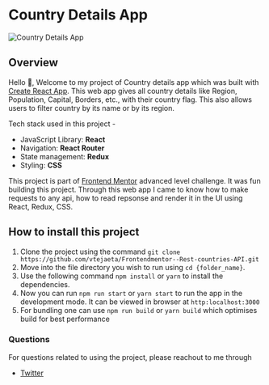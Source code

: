# Country Details App

<img alt="Country Details App" src="https://user-images.githubusercontent.com/65386350/94394575-4e3a9780-017b-11eb-882f-da81dceb826e.jpg">

## Overview
Hello 👋, Welcome to my project of Country details app which was built with [Create React App](https://github.com/facebook/create-react-app). This web app gives all country details like Region, Population, Capital, Borders, etc., with their country flag. This also allows users to filter country by its name or by its region.

Tech stack used in this project -

- JavaScript Library: **React**
- Navigation: **React Router**
- State management: **Redux**
- Styling: **CSS**

This project is part of [Frontend Mentor](https://www.frontendmentor.io/challenges/rest-countries-api-with-color-theme-switcher-5cacc469fec04111f7b848ca) advanced level challenge. It was fun building this project. Through this web app I came to know how to make requests to any api, how to read repsonse and render it in the UI using React, Redux, CSS.


## How to install this project

1. Clone the project using the command `git clone https://github.com/vtejaeta/Frontendmentor--Rest-countries-API.git`
2. Move into the file directory you wish to run using `cd {folder_name}`.
3. Use the following command `npm install` or `yarn` to install the dependencies.
4. Now you can run `npm run start` or `yarn start` to run the app in the development mode. It can be viewed in browser at `http:localhost:3000`
5. For bundling one can use `npm run build` or `yarn build` which optimises build for best performance

### Questions

For questions related to using the project, please reachout to me through

- [Twitter](https://twitter.com/vtejaeta9493)
